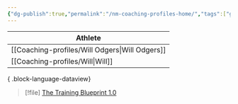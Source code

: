 ```yaml
---
{"dg-publish":true,"permalink":"/nm-coaching-profiles-home/","tags":["gardenEntry"],"created":"2025-05-15T10:34:43.044+10:00","updated":"2025-05-15T10:53:44.461+10:00"}
---
```


| Athlete                                           |
| ------------------------------------------------- |
| [[Coaching-profiles/Will Odgers\|Will Odgers]] |
| [[Coaching-profiles/Will\|Will]]               |

{ .block-language-dataview}

> [!file]
> [The Training Blueprint 1.0](https://drive.google.com/file/d/1_E0kKx1gN-ly-qsRiLk63FJLHNGfaC1r/view?usp=sharing)